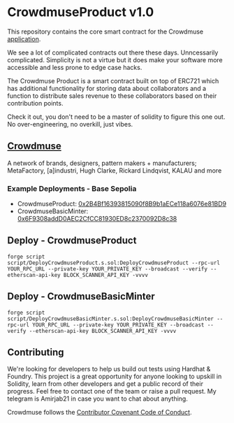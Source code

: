 # CrowdmuseProduct v1.0

This repository contains the core smart contract for the Crowdmuse [application](https://www.crowdmuse.xyz/).

We see a lot of complicated contracts out there these days. Unncessarily complicated. Simplicity is not a virtue but it does make your software more accessible and less prone to edge case hacks.

The Crowdmuse Product is a smart contract built on top of ERC721 which has additional functionality for storing data about collaborators and a function to distribute sales revenue to these collaborators based on their contribution points.

Check it out, you don't need to be a master of solidity to figure this one out. No over-engineering, no overkill, just vibes.

## [Crowdmuse](https://www.crowdmuse.com/)

A network of brands, designers, pattern makers + manufacturers; MetaFactory, [a]industri, Hugh Clarke, Rickard Lindqvist, KALAU and more

### Example Deployments - Base Sepolia

- CrowdmuseProduct: [0x2B4Bf16393815090f8B9b1aECe118a6076e81BD9](https://sepolia.basescan.org/address/0x2B4Bf16393815090f8B9b1aECe118a6076e81BD9#code)
- CrowdmuseBasicMinter: [0x6F9308addD0AEC2CfCC81930ED8c2370092D8c38](https://sepolia.basescan.org/address/0x6F9308addD0AEC2CfCC81930ED8c2370092D8c38#code)

## Deploy - CrowdmuseProduct

```
forge script script/DeployCrowdmuseProduct.s.sol:DeployCrowdmuseProduct --rpc-url YOUR_RPC_URL --private-key YOUR_PRIVATE_KEY --broadcast --verify --etherscan-api-key BLOCK_SCANNER_API_KEY -vvvv
```

## Deploy - CrowdmuseBasicMinter

```
forge script script/DeployCrowdmuseBasicMinter.s.sol:DeployCrowdmuseBasicMinter --rpc-url YOUR_RPC_URL --private-key YOUR_PRIVATE_KEY --broadcast --verify --etherscan-api-key BLOCK_SCANNER_API_KEY -vvvv
```

## Contributing

We're looking for developers to help us build out tests using Hardhat & Foundry. This project is a great opportunity for anyone looking to upskill in Solidity, learn from other developers and get a public record of their progress. Feel free to contact one of the team or raise a pull request. My telegram is Amirjab21 in case you want to chat about anything.

Crowdmuse follows the [Contributor Covenant Code of Conduct](https://www.contributor-covenant.org/version/1/4/code-of-conduct).
